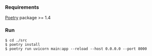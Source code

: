 ### Requirements
[Poetry](https://python-poetry.org/docs/) package >= 1.4

### Run
```
$ cd ./src
$ poetry install
$ poetry run uvicorn main:app --reload --host 0.0.0.0 --port 8000
```
